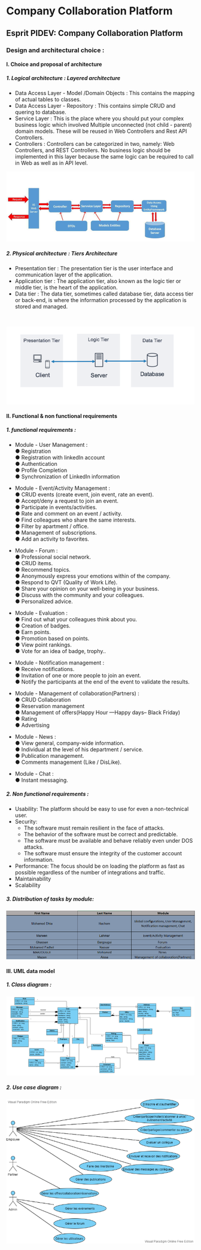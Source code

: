 # Company Collaboration Platform
## Esprit PIDEV: Company Collaboration Platform

### Design and architectural choice :
#### I. Choice and proposal of architecture
##### 1. Logical architecture : Layered architecture

- Data Access Layer - Model /Domain Objects : This contains the mapping of actual tables to classes.<br />
- Data Access Layer - Repository : This contains simple CRUD and quering to database.<br />
- Service Layer : This is the place where you should put your complex business logic which involved Multiple unconnected (not child - parent) domain models. These will be reused in Web Controllers and Rest API Controllers.<br />
- Controllers : Controllers can be categorized in two, namely: Web Controllers, and REST Controllers. No business logic should be implemented in this layer because the same logic can be required to call in Web as well as in API level.<br />

![Logical architecture](/images/layers-architecture.jpg)

##### 2. Physical architecture : Tiers Architecture
- Presentation tier : The presentation tier is the user interface and communication layer of the application.<br />
- Application tier : The application tier, also known as the logic tier or middle tier, is the heart of the application.<br />
- Data tier : The data tier, sometimes called database tier, data access tier or back-end, is where the information processed by the application is stored and managed.

<br />

![Physical architecture](/images/tiers-architecture.png)


#### II. Functional & non functional requirements

##### 1. functional requirements :

- Module - User Management :<br />
● Registration<br />
● Registration with linkedIn account<br />
● Authentication<br />
● Profile Completion<br />
● Synchronization of LinkedIn information<br />

- Module - Event/Activity Management :<br />
● CRUD events (create event, join event, rate an event).<br />
● Accept/deny a request to join an event.<br />
● Participate in events/activities.<br />
● Rate and comment on an event / activity.<br />
● Find colleagues who share the same interests.<br />
● Filter by apartment / office.<br />
● Management of subscriptions.<br />
● Add an activity to favorites.<br />

- Module - Forum :<br />
● Professional social network.<br />
● CRUD items.<br />
● Recommend topics.<br />
● Anonymously express your emotions within of the company.<br />
● Respond to QVT (Quality of Work Life).<br />
● Share your opinion on your well-being in your business.<br />
● Discuss with the community and your colleagues.<br />
● Personalized advice.<br />

- Module - Evaluation :<br />
● Find out what your colleagues think about you.<br />
● Creation of badges.<br />
● Earn points.<br />
● Promotion based on points.<br />
● View point rankings.<br />
● Vote for an idea of badge, trophy..<br />

- Module - Notification management :<br />
● Receive notifications.<br />
● Invitation of one or more people to join an event.<br />
● Notify the participants at the end of the event to validate the results.<br />

- Module - Management of collaboration(Partners) :<br />
● CRUD Collaboration<br />
● Reservation management<br />
● Management of offers(Happy Hour —Happy days– Black Friday)<br />
● Rating<br />
● Advertising<br />

- Module - News :<br />
● View general, company-wide information.<br />
● Individual at the level of his department / service.<br />
● Publication management.<br />
● Comments management (Like / DisLike).<br />

- Module - Chat :<br />
● Instant messaging.<br />

##### 2. Non functional requirements :

- Usability: The platform should be easy to use for even a non-technical user.<br />
- Security:<br />
  * The software must remain resilient in the face of attacks.<br />
  * The behavior of the software must be correct and predictable.<br />
  * The software must be available and behave reliably even under DOS attacks.<br />
  * The software must ensure the integrity of the customer account information.<br />
- Performance: The focus should be on loading the platform as fast as possible regardless of the number of integrations and traffic.<br />
- Maintainability<br />
- Scalability<br />
##### 3. Distribution of tasks by module:

![Class diagram](/images/tasks.png)

#### III. UML data model

##### 1. Class diagram :

![Class diagram](/images/class-diagram.png)

##### 2. Use case diagram :

![Use case diagram](/images/use-case-diagram.png)


